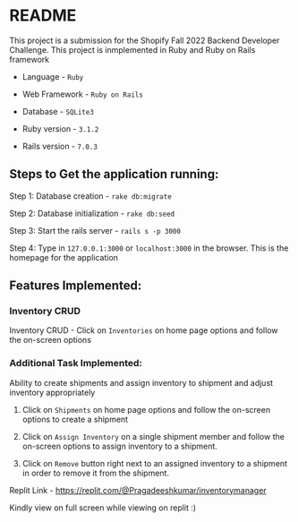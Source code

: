 # README

This project is a submission for the Shopify Fall 2022 Backend Developer Challenge. This project is inmplemented in Ruby and Ruby on Rails framework 

* Language - ```Ruby```

* Web Framework - ```Ruby on Rails```

* Database - ```SQLite3```

* Ruby version - ```3.1.2```

* Rails version - ```7.0.3```


## Steps to Get the application running:
	
Step 1: Database creation - ```rake db:migrate```

Step 2: Database initialization - ```rake db:seed```

Step 3: Start the rails server - ```rails s -p 3000```

Step 4: Type in ```127.0.0.1:3000``` or ```localhost:3000``` in the browser. This is the homepage for the application

## Features Implemented:

### Inventory CRUD

Inventory CRUD - Click on ```Inventories``` on home page options and follow the on-screen options

### Additional Task Implemented:

Ability to create shipments and assign inventory to shipment and adjust inventory appropriately

1. Click on ```Shipments``` on home page options and follow the on-screen options to create a shipment

2. Click on ```Assign Inventory``` on a single shipment member and follow the on-screen options to assign inventory to a shipment.

3. Click on ```Remove``` button right next to an assigned inventory to a shipment in order to remove it from the shipment.


Replit Link - https://replit.com/@Pragadeeshkumar/inventorymanager

Kindly view on full screen while viewing on replit :)